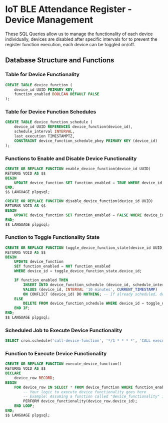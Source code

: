# IoT BLE Attendance Register - Device Management

These SQL Queries allow us to manage the functionality of each device individually, devices are disabled after specific intervals for to prevent the register function execution, each device can be toggled on/off.

## Database Structure and Functions

### Table for Device Functionality

``` SQL
CREATE TABLE device_function (
    device_id UUID PRIMARY KEY,
    function_enabled BOOLEAN DEFAULT FALSE
);
```

### Table for Device Function Schedules

```SQL
CREATE TABLE device_function_schedule (
    device_id UUID REFERENCES device_function(device_id),
    schedule_interval INTERVAL,
    last_execution TIMESTAMPTZ,
    CONSTRAINT device_function_schedule_pkey PRIMARY KEY (device_id)
);
```

### Functions to Enable and Disable Device Functionality

```SQL
CREATE OR REPLACE FUNCTION enable_device_function(device_id UUID)
RETURNS VOID AS $$
BEGIN
    UPDATE device_function SET function_enabled = TRUE WHERE device_id = enable_device_function.device_id;
END;
$$ LANGUAGE plpgsql;

CREATE OR REPLACE FUNCTION disable_device_function(device_id UUID)
RETURNS VOID AS $$
BEGIN
    UPDATE device_function SET function_enabled = FALSE WHERE device_id = disable_device_function.device_id;
END;
$$ LANGUAGE plpgsql;
```

### Function to Toggle Functionality State

```SQL
CREATE OR REPLACE FUNCTION toggle_device_function_state(device_id UUID)
RETURNS VOID AS $$
BEGIN
    UPDATE device_function
    SET function_enabled = NOT function_enabled
    WHERE device_id = toggle_device_function_state.device_id;

    IF function_enabled THEN
        INSERT INTO device_function_schedule (device_id, schedule_interval, last_execution)
        VALUES (device_id, INTERVAL '10 minutes', CURRENT_TIMESTAMP)
        ON CONFLICT (device_id) DO NOTHING; -- If already scheduled, do nothing
    ELSE
        DELETE FROM device_function_schedule WHERE device_id = toggle_device_function_state.device_id;
    END IF;
END;
$$ LANGUAGE plpgsql;
```

### Scheduled Job to Execute Device Functionality

```SQL
SELECT cron.schedule('call-device-function', '*/1 * * * *', 'CALL execute_device_function()');
```

### Function to Execute Device Functionality

``` SQL
CREATE OR REPLACE FUNCTION execute_device_function()
RETURNS VOID AS $$
DECLARE
    device_row RECORD;
BEGIN
    FOR device_row IN SELECT * FROM device_function WHERE function_enabled = TRUE LOOP
        -- Your logic to execute device functionality goes here
        -- Example: Assuming a function called "device_functionality" is executed
        PERFORM device_functionality(device_row.device_id);
    END LOOP;
END;
$$ LANGUAGE plpgsql;
```
